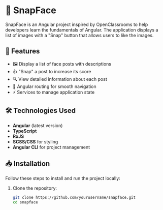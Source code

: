 # 📸 SnapFace

SnapFace is an Angular project inspired by OpenClassrooms to help developers learn the fundamentals of Angular. The application displays a list of images with a "Snap" button that allows users to like the images.

## 🚀 Features

- 🖼️ Display a list of face posts with descriptions  
- 👍 "Snap" a post to increase its score  
- 🔍 View detailed information about each post  
- 🔄 Angular routing for smooth navigation  
- ⚡ Services to manage application state  

## 🛠️ Technologies Used

- **Angular** (latest version)  
- **TypeScript**  
- **RxJS**  
- **SCSS/CSS** for styling  
- **Angular CLI** for project management  

## 📥 Installation

Follow these steps to install and run the project locally:

1. Clone the repository:  
   ```sh
   git clone https://github.com/yourusername/snapface.git
   cd snapface
